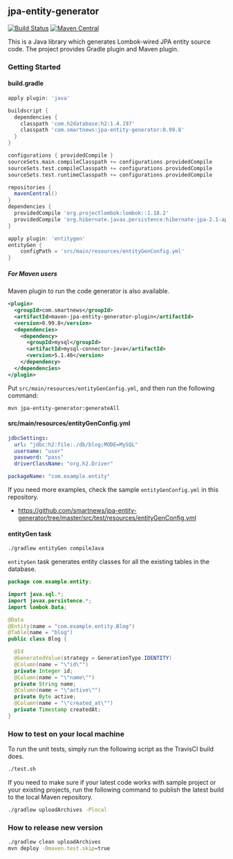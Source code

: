 ## jpa-entity-generator

[![Build Status](https://travis-ci.org/smartnews/jpa-entity-generator.svg?branch=master)](https://travis-ci.org/smartnews/jpa-entity-generator)
[![Maven Central](https://img.shields.io/maven-central/v/com.smartnews/jpa-entity-generator.svg?label=Maven%20Central)](http://search.maven.org/#search%7Cga%7C1%7Cg%3A%22com.smartnews%22%20a%3A%22jpa-entity-generator%22)

This is a Java library which generates Lombok-wired JPA entity source code. The project provides Gradle plugin and Maven plugin.

### Getting Started

#### build.gradle

```groovy
apply plugin: 'java'

buildscript {
  dependencies {
    classpath 'com.h2database:h2:1.4.197'
    classpath 'com.smartnews:jpa-entity-generator:0.99.8'
  }
}

configurations { providedCompile }
sourceSets.main.compileClasspath += configurations.providedCompile
sourceSets.test.compileClasspath += configurations.providedCompile
sourceSets.test.runtimeClasspath += configurations.providedCompile

repositories {
  mavenCentral()
}
dependencies {
  providedCompile 'org.projectlombok:lombok::1.18.2'
  providedCompile 'org.hibernate.javax.persistence:hibernate-jpa-2.1-api:1.0.0.Final'
}

apply plugin: 'entitygen'
entityGen {
    configPath = 'src/main/resources/entityGenConfig.yml'
}
```

##### For Maven users

Maven plugin to run the code generator is also available.

```xml
<plugin>
  <groupId>com.smartnews</groupId>
  <artifactId>maven-jpa-entity-generator-plugin</artifactId>
  <version>0.99.8</version>
  <dependencies>
    <dependency>
      <groupId>mysql</groupId>
      <artifactId>mysql-connector-java</artifactId>
      <version>5.1.46</version>
    </dependency>
  </dependencies>
</plugin>
```

Put `src/main/resources/entityGenConfig.yml`, and then run the following command:

```
mvn jpa-entity-generator:generateAll
```

#### src/main/resources/entityGenConfig.yml

```yaml
jdbcSettings:
  url: "jdbc:h2:file:./db/blog;MODE=MySQL"
  username: "user"
  password: "pass"
  driverClassName: "org.h2.Driver"

packageName: "com.example.entity"
```

If you need more examples, check the sample `entityGenConfig.yml` in this repository.

- https://github.com/smartnews/jpa-entity-generator/tree/master/src/test/resources/entityGenConfig.yml

#### entityGen task

```bash
./gradlew entityGen compileJava
```

`entityGen` task generates entity classes for all the existing tables in the database.

```java
package com.example.entity;

import java.sql.*;
import javax.persistence.*;
import lombok.Data;

@Data
@Entity(name = "com.example.entity.Blog")
@Table(name = "blog")
public class Blog {

  @Id
  @GeneratedValue(strategy = GenerationType.IDENTITY)
  @Column(name = "\"id\"")
  private Integer id;
  @Column(name = "\"name\"")
  private String name;
  @Column(name = "\"active\"")
  private Byte active;
  @Column(name = "\"created_at\"")
  private Timestamp createdAt;
}
```

### How to test on your local machine

To run the unit tests, simply run the following script as the TravisCI build does.

```sh
./test.sh
```

If you need to make sure if your latest code works with sample project or your existing projects, run the following command to publish the latest build to the local Maven repository.

```sh
./gradlew uploadArchives -Plocal
```

### How to release new version

```bash
./gradlew clean uploadArchives
mvn deploy -Dmaven.test.skip=true
```
